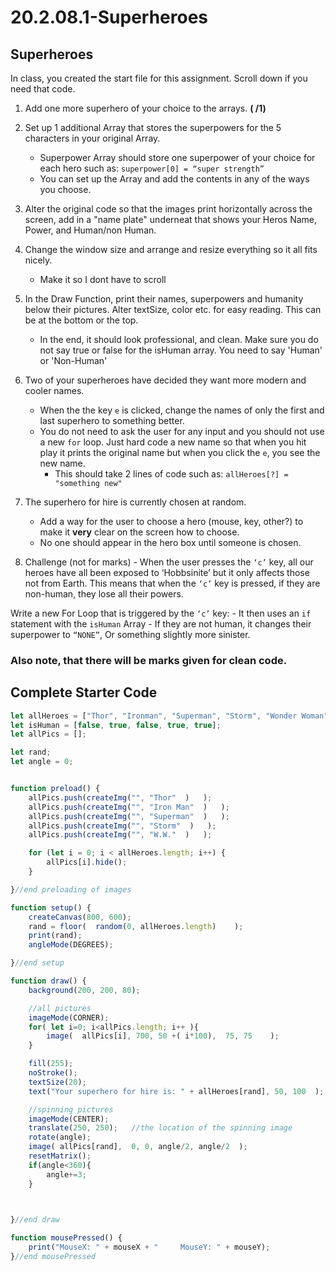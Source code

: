 # 20.2.08.1-Superheroes
## Superheroes

In class, you created the start file for this assignment. Scroll down if you need that code.

1. Add one more superhero of your choice to the arrays.   **( /1)**
2. Set up 1 additional Array that stores the superpowers for the 5 characters in your original Array.  
   - Superpower Array should store one superpower of your choice for each hero such as:    `superpower[0] = “super strength”`
    -  You can set up the Array and add the contents in any of the ways you choose. 
3. Alter the original code so that the images print horizontally across the screen, add in a "name plate" underneat that shows your Heros Name, Power, and Human/non Human.
4. Change the window size and arrange and resize everything so it all fits nicely.
      - Make it so I dont have to scroll
5. In the Draw Function, print their names, superpowers and humanity below their pictures.  Alter textSize, color etc. for easy reading. This can be at the bottom or the top.
    - In the end, it should look professional, and clean. Make sure you do not say true or false for the isHuman array. You need to say 'Human' or 'Non-Human'  
    
6. Two of your superheroes have decided they want more modern and cooler names.
    - When the the key `e` is clicked, change the names of only the first and last superhero to something better. 
    - You do not need to ask the user for any input and you should not use a new `for` loop.  Just hard code a new name so that when you hit play it prints the original name but when you click the `e`, you see the new name. 
      - This should take 2 lines of code such as:  `allHeroes[?] = "something new"`


7. The superhero for hire is currently chosen at random.    
    - Add a way for the user to choose a hero (mouse, key, other?) to make it **very** clear on the screen how to choose.  
    - No one should appear in the hero box until someone is chosen. 


8. Challenge (not for marks) - When the user presses the `‘c’` key, all our heroes have all been exposed to ‘Hobbsinite’ but it only affects those not from Earth.  This means that when the `‘c’` key is pressed, if they are non-human, they lose all their powers.  

  Write a new For Loop that is triggered by the `‘c’` key:
    - It then uses an `if` statement with the `isHuman` Array
    - If they are not human, it changes their superpower to `“NONE”`, Or something slightly more sinister.

### Also note, that there will be marks given for clean code. 


## Complete Starter Code
```js
let allHeroes = ["Thor", "Ironman", "Superman", "Storm", "Wonder Woman"];
let isHuman = [false, true, false, true, true];
let allPics = [];

let rand;
let angle = 0;


function preload() {
    allPics.push(createImg("", "Thor"  )   );
    allPics.push(createImg("", "Iron Man"  )   );
    allPics.push(createImg("", "Superman"  )   );
    allPics.push(createImg("", "Storm"  )   );
    allPics.push(createImg("", "W.W."  )   );

    for (let i = 0; i < allHeroes.length; i++) {
        allPics[i].hide();
    }

}//end preloading of images

function setup() {
    createCanvas(800, 600);
    rand = floor(  random(0, allHeroes.length)    );
    print(rand);
    angleMode(DEGREES);

}//end setup

function draw() {
    background(200, 200, 80);

    //all pictures
    imageMode(CORNER);
    for( let i=0; i<allPics.length; i++ ){
        image(  allPics[i], 700, 50 +( i*100),  75, 75    );
    }

    fill(255);
    noStroke();
    textSize(20);
    text("Your superhero for hire is: " + allHeroes[rand], 50, 100  );

    //spinning pictures
    imageMode(CENTER);
    translate(250, 250);   //the location of the spinning image
    rotate(angle);
    image( allPics[rand],  0, 0, angle/2, angle/2  );
    resetMatrix();
    if(angle<360){
        angle+=3;
    }
    


}//end draw

function mousePressed() {
    print("MouseX: " + mouseX + "     MouseY: " + mouseY);
}//end mousePressed


```
